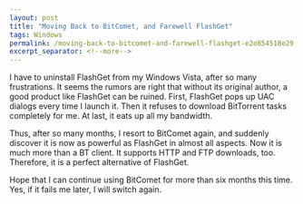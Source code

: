 ```yaml
---
layout: post
title: "Moving Back to BitComet, and Farewell FlashGet"
tags: Windows
permalink: /moving-back-to-bitcomet-and-farewell-flashget-e2e854518e29
excerpt_separator: <!--more-->
---
```

I have to uninstall FlashGet from my Windows Vista, after so many frustrations. It seems the rumors are right that without its original author, a good product like FlashGet can be ruined. First, FlashGet pops up UAC dialogs every time I launch it. Then it refuses to download BitTorrent tasks completely for me. At last, it eats up all my bandwidth.

Thus, after so many months, I resort to BitComet again, and suddenly discover it is now as powerful as FlashGet in almost all aspects. Now it is much more than a BT client. It supports HTTP and FTP downloads, too. Therefore, it is a perfect alternative of FlashGet.

Hope that I can continue using BitComet for more than six months this time. Yes, if it fails me later, I will switch again.
<!--more-->